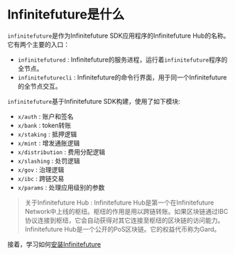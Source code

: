 # Infinitefuture是什么

`infinitefuture`是作为Infinitefuture SDK应用程序的Infinitefuture Hub的名称。它有两个主要的入口：

+ `infinitefutured` : Infinitefuture的服务进程，运行着`infinitefuture`程序的全节点。
+ `infinitefuturecli` : Infinitefuture的命令行界面，用于同一个Infinitefuture的全节点交互。

`infinitefuture`基于Infinitefuture SDK构建，使用了如下模块:

+ `x/auth` : 账户和签名
+ `x/bank` : token转账
+ `x/staking` : 抵押逻辑
+ `x/mint` : 增发通胀逻辑
+ `x/distribution` : 费用分配逻辑
+ `x/slashing` : 处罚逻辑
+ `x/gov` : 治理逻辑
+ `x/ibc` : 跨链交易
+ `x/params` : 处理应用级别的参数

> 关于Infinitefuture Hub : Infinitefuture Hub是第一个在Infinitefuture Network中上线的枢纽。枢纽的作用是用以跨链转账。如果区块链通过IBC协议连接到枢纽，它会自动获得对其它连接至枢纽的区块链的访问能力。Infinitefuture Hub是一个公开的PoS区块链。它的权益代币称为Gard。

接着，学习如何[安装Infinitefuture](installation.md)